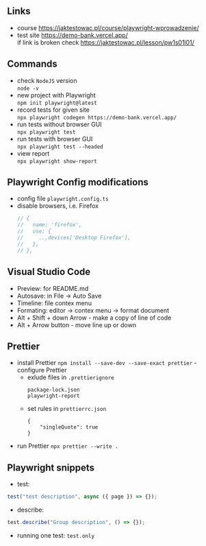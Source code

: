 ## Links

- course https://jaktestowac.pl/course/playwright-wprowadzenie/
- test site https://demo-bank.vercel.app/  
  if link is broken check https://jaktestowac.pl/lesson/pw1s01l01/

## Commands

- check `NodeJS` version  
  `node -v`
- new project with Playwright  
  `npm init playwright@latest`
- record tests for given site  
  `npx playwright codegen https://demo-bank.vercel.app/`
- run tests without browser GUI  
  `npx playwright test`
- run tests with browser GUI  
  `npx playwright test --headed`
- view report  
  `npx playwright show-report`

## Playwright Config modifications

- config file `playwright.config.ts`
- disable browsers, i.e. Firefox
  ```javascript
  // {
  //   name: 'firefox',
  //   use: {
  //     ...devices['Desktop Firefox'],
  //   },
  // },
  ```

## Visual Studio Code

- Preview: for README.md
- Autosave: in File -> Auto Save
- Timeline: file contex menu
- Formating: editor -> contex menu -> format document
- Alt + Shift + down Arrow - make a copy of line of code
- Alt + Arrow button - move line up or down

## Prettier

- install Prettier
  `npm install --save-dev --save-exact prettier`
  -configure Prettier
  - exlude files in `.prettierignore`
    ```
    package-lock.json
    playwright-report
    ```
  - set rules in `prettierrc.json`
    ```
    {
        "singleQuote": true
    }
    ```
- run Prettier
  `npx prettier --write .`

## Playwright snippets

- test:

```javascript
test("test description", async ({ page }) => {});
```

- describe:

```javascript
test.describe("Group description", () => {});
```

- running one test: `test.only`
